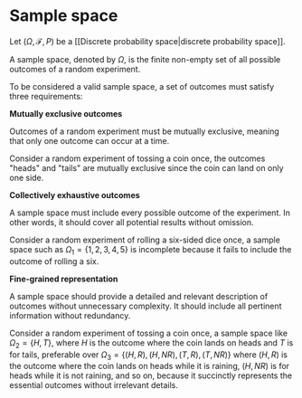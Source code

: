 # Sample space

Let $(\Omega, \mathcal{F}, P)$ be a [[Discrete probability space|discrete probability space]].

A sample space, denoted by $\Omega$, is the finite non-empty set of all possible outcomes of a random experiment. 

To be considered a valid sample space, a set of outcomes must satisfy three requirements:

**Mutually exclusive outcomes** 

Outcomes of a random experiment must be mutually exclusive, meaning that only one outcome can occur at a time. 

Consider a random experiment of tossing a coin once, the outcomes "heads" and "tails" are mutually exclusive since the coin can land on only one side.

**Collectively exhaustive outcomes** 

A sample space must include every possible outcome of the experiment. 
In other words, it should cover all potential results without omission. 

Consider a random experiment of rolling a six-sided dice once, a sample space such as $\Omega_{1}=\{1, 2, 3, 4, 5\}$ is incomplete because it fails to include the outcome of rolling a six.

**Fine-grained representation** 

A sample space should provide a detailed and relevant description of outcomes without unnecessary complexity. 
It should include all pertinent information without redundancy. 

Consider a random experiment of tossing a coin once, a sample space like $\Omega_2 =\{H, T\}$, where $H$ is the outcome where the coin lands on heads and $T$ is for tails, preferable over $\Omega_3 = \{(H, R), (H, NR), (T, R), (T, NR)\}$ where $(H, R)$ is the outcome where the coin lands on heads while it is raining, $(H, NR)$ is for heads while it is not raining, and so on, because it succinctly represents the essential outcomes without irrelevant details.

